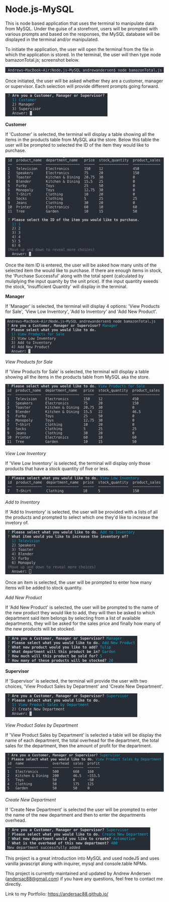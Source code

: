 # Node.js-MySQL

This is node based application that uses the terminal to manipulate data from MySQL. Under the guise of a storefront, users will be prompted with various prompts and based on the responses, the MySQL database will be displayed in the terminal and/or manipulated.

To initiate the application, the user will open the terminal from the file in which the application is stored. In the terminal, the user will then type node bamazonTotal.js; screenshot below.

![GitHub Logo](./screenshots/bamazon-launch.png)

Once initiated, the user will be asked whether they are a customer, manager or supervisor. Each selection will provide different prompts going forward.

![GitHub Logo](./screenshots/bamazon-initial-prompt.png)

**Customer**

If 'Customer' is selected, the terminal will display a table showing all the items in the products table from MySQL aka the store. Below this table the user will be prompted to selected the ID of the item they would like to purchase.

![GitHub Logo](./screenshots/bamazon-customer-1.png)

Once the item ID is entered, the user will be asked how many units of the selected item the would like to purchase. If there are enough items in stock, the 'Purchase Successful' along with the total spent (calculated by muliplying the input quanity by the unit price). If the input quantity exeeds the stock, 'Insufficient Quantity' will display in the terminal.

**Manager**

If 'Manager' is selected, the terminal will display 4 options: 'View Products for Sale', 'View Low Inventory', 'Add to Inventory' and 'Add New Product'.

![GitHub Logo](./screenshots/bamazon-manager-1.png)

*View Products for Sale*

If 'View Products for Sale' is selected, the terminal will display a table showing all the items in the products table from MySQL aka the store.

![GitHub Logo](./screenshots/bamazon-manager-products-for-sale.png)

*View Low Inventory*

If 'View Low Inventory' is selected, the terminal will display only those products that have a stock quantity of five or less. 

![GitHub Logo](./screenshots/bamazon-manager-low-inventory.png)

*Add to Inventory*

If 'Add to Inventory' is selected, the user will be provided with a lists of all the products and prompted to select which one they'd like to increase the invetory of.

![GitHub Logo](./screenshots/bamazon-manager-add-inventory.png)

Once an item is selected, the user will be prompted to enter how many items will be added to stock quantity.

*Add New Product*

If 'Add New Product' is selected, the user will be prompted to the name of the new product they would like to add, they will then be asked to which department said item belongs by selecting from a list of available departments, they will be asked for the sales price and finally how many of the new products will be stocked.

![GitHub Logo](./screenshots/bamazon-manager-new-product.png)

**Supervisor**

If 'Supervisor' is selected, the terminal will provide the user with two choices, 'View Product Sales by Department' and 'Create New Department'.

![GitHub Logo](./screenshots/bamazon-supervisor-1.png)

*View Product Sales by Department*

If 'View Product Sales by Department' is selected a table will be display the name of each department, the total overhead for the department, the total sales for the department, then the amount of profit for the department.

![GitHub Logo](./screenshots/bamazon-supervisor-view-department.png)

*Create New Department*

If 'Create New Department' is selected the user will be prompted to enter the name of the new department and then to enter the departments overhead.

![GitHub Logo](./screenshots/bamazon-supervisor-new-department.png)

This project is a great introduction into MySQL and used nodeJS and uses vanilla javascript along with inquirer, mysql and console.table NPMs.

This project is currently maintained and updated by Andrew Andersen (andersac88@gmail.com) if you have any questions, feel free to contact me directly.


Link to my Portfolio:
https://andersac88.github.io/


